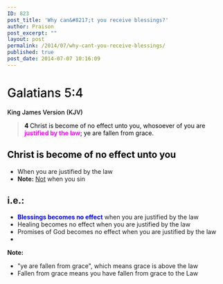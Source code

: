 ```yaml
---
ID: 823
post_title: 'Why can&#8217;t you receive blessings?'
author: Praison
post_excerpt: ""
layout: post
permalink: /2014/07/why-cant-you-receive-blessings/
published: true
post_date: 2014-07-07 10:16:09
---
```

<h1 class="passage-display" style="font-weight: 500; color: #000000;"><span class="passage-display-bcv">Galatians 5:4</span></h1>
<p class="passage-display" style="font-weight: 500; color: #000000;"><span class="passage-display-version">King James Version (KJV)</span></p>

<blockquote>
<p style="color: #000000;"><span id="en-KJV-29167" class="text Gal-5-4"><span class="versenum" style="font-weight: bold;">4 </span>Christ is become of no effect unto you, whosoever of you are <strong><span style="color: #ff00ff;">justified by the law</span></strong>; ye are fallen from grace.</span></p>
</blockquote>
<h2 style="color: #000000;">Christ is become of no effect unto you</h2>
<ul>
	<li>When you are justified by the law</li>
	<li><strong>Note:</strong> <span style="text-decoration: underline;">Not</span> when you sin</li>
</ul>
<h2>i.e.:</h2>
<ul>
	<li><span style="color: #0000ff;"><strong>Blessings becomes no effect</strong></span> when you are justified by the law</li>
	<li>Healing becomes no effect when you are justified by the law</li>
	<li>Promises of God becomes no effect when you are justified by the law</li>
	<li></li>
</ul>
<strong>Note:</strong>
<ul>
	<li>"ye are fallen from grace", which means grace is above the law</li>
	<li>Fallen from grace means you have fallen from grace to the Law</li>
</ul>